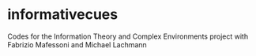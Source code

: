 # informativecues
Codes for the Information Theory and Complex Environments project with Fabrizio Mafessoni and Michael Lachmann

